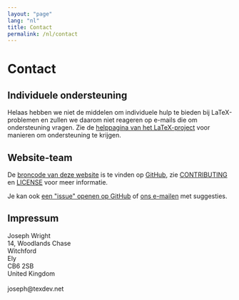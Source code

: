 ```yaml
---
layout: "page"
lang: "nl"
title: Contact
permalink: /nl/contact
---
```


# Contact

## Individuele ondersteuning

Helaas hebben we niet de middelen om individuele hulp te bieden bij LaTeX-problemen en zullen we daarom niet reageren op e-mails die om ondersteuning vragen. 
Zie de [helppagina van het LaTeX-project](https://www.latex-project.org/help/) voor manieren om ondersteuning te krijgen.

## Website-team

De [broncode van deze website](https://github.com/learnlatex/learnlatex.github.io/) is te vinden op [GitHub](https://github.com/learnlatex/), zie [CONTRIBUTING](../CONTRIBUTING) en [LICENSE](../LICENSE) voor meer informatie.

Je kan ook [een "issue" openen op GitHub](https://github.com/learnlatex/learnlatex.github.io/issues) of [ons e-mailen](mailto:texfaq@texfaq.org) met suggesties.

## Impressum

<p>Joseph Wright<br>
14, Woodlands Chase<br>
Witchford<br>
Ely<br>
CB6 2SB<br>
United Kingdom<br>
<br>joseph@texdev.net</p>
